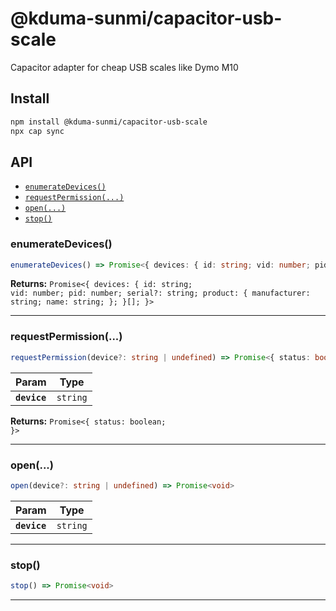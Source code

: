# @kduma-sunmi/capacitor-usb-scale

Capacitor adapter for cheap USB scales like Dymo M10

## Install

```bash
npm install @kduma-sunmi/capacitor-usb-scale
npx cap sync
```

## API

<docgen-index>

* [`enumerateDevices()`](#enumeratedevices)
* [`requestPermission(...)`](#requestpermission)
* [`open(...)`](#open)
* [`stop()`](#stop)

</docgen-index>

<docgen-api>
<!--Update the source file JSDoc comments and rerun docgen to update the docs below-->

### enumerateDevices()

```typescript
enumerateDevices() => Promise<{ devices: { id: string; vid: number; pid: number; serial?: string; product: { manufacturer: string; name: string; }; }[]; }>
```

**Returns:** <code>Promise&lt;{ devices: { id: string; vid: number; pid: number; serial?: string; product: { manufacturer: string; name: string; }; }[]; }&gt;</code>

--------------------


### requestPermission(...)

```typescript
requestPermission(device?: string | undefined) => Promise<{ status: boolean; }>
```

| Param        | Type                |
| ------------ | ------------------- |
| **`device`** | <code>string</code> |

**Returns:** <code>Promise&lt;{ status: boolean; }&gt;</code>

--------------------


### open(...)

```typescript
open(device?: string | undefined) => Promise<void>
```

| Param        | Type                |
| ------------ | ------------------- |
| **`device`** | <code>string</code> |

--------------------


### stop()

```typescript
stop() => Promise<void>
```

--------------------

</docgen-api>
